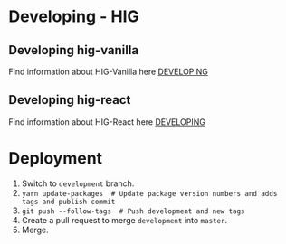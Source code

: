 # Developing - HIG

## Developing hig-vanilla
Find information about HIG-Vanilla here [DEVELOPING](packages/vanilla/README.md)

## Developing hig-react
Find information about HIG-React here [DEVELOPING](packages/react/README.md)

# Deployment

1. Switch to `development` branch.
1. `yarn update-packages  # Update package version numbers and adds tags and publish commit`
1. `git push --follow-tags  # Push development and new tags`
1. Create a pull request to merge `development` into `master`.
1. Merge.
